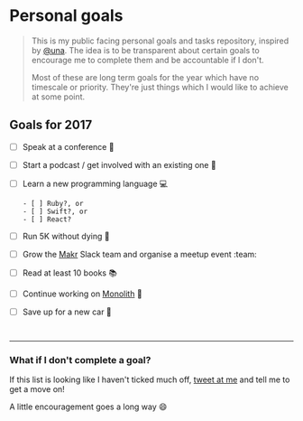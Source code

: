 # Personal goals

> This is my public facing personal goals and tasks repository, inspired by [@una](https://github.com/una/personal-goals). The idea is to be transparent about certain goals to encourage me to complete them and be accountable if I don't.
>
> Most of these are long term goals for the year which have no timescale or priority. They're just things which I would like to achieve at some point.



## Goals for 2017

- [ ] Speak at a conference :speech_balloon:

- [ ] Start a podcast / get involved with an existing one :microphone:

- [ ] Learn a new programming language :computer:

      - [ ] Ruby?, or
      - [ ] Swift?, or
      - [ ] React?

- [ ] Run 5K without dying ​:runner:​

- [ ] Grow the [Makr](http://www.makr.tv) Slack team and organise a meetup event :team:

- [ ] Read at least 10 books :books:

- [ ] Continue working on [Monolith](https://github.com/ajaykarwal/monolith) :pencil:

- [ ] Save up for a new car :car:

      ​


---



### What if I don't complete a goal?

If this list is looking like I haven't ticked much off, [tweet at me](https://twitter.com/ajaykarwal) and tell me to get a move on!

A little encouragement goes a long way :smile: